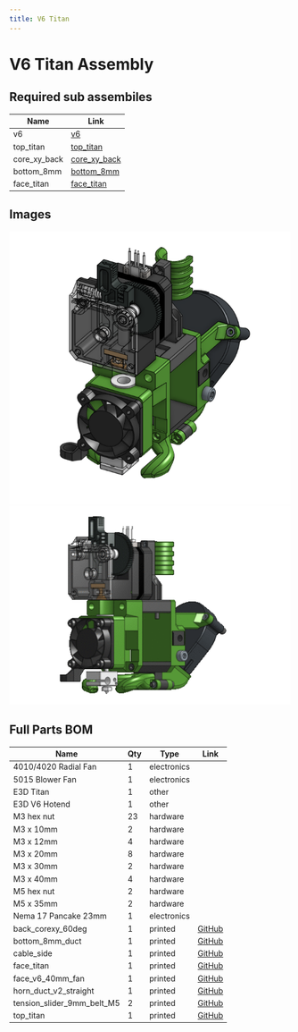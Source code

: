 ```yaml
---
title: V6 Titan
---
```



# V6 Titan Assembly



## Required sub assembiles

| Name | Link |
| ---- | ---- |
| v6 | [v6](/sub_assemblies/v6) |
| top_titan | [top_titan](/sub_assemblies/top_titan) |
| core_xy_back | [core_xy_back](/sub_assemblies/core_xy_back) |
| bottom_8mm | [bottom_8mm](/sub_assemblies/bottom_8mm) |
| face_titan | [face_titan](/sub_assemblies/face_titan) |


## Images

![](/assets/images/v6_titan.png)![](/assets/images/gifs/v6_titan.gif)

## Full Parts BOM

| Name | Qty | Type | Link |
| ---- | --- | ---- | ---- |
| 4010/4020 Radial Fan | 1 | electronics |  |
| 5015 Blower Fan | 1 | electronics |  |
| E3D Titan | 1 | other |  |
| E3D V6 Hotend | 1 | other |  |
| M3 hex nut | 23 | hardware |  |
| M3 x 10mm | 2 | hardware |  |
| M3 x 12mm | 4 | hardware |  |
| M3 x 20mm | 8 | hardware |  |
| M3 x 30mm | 2 | hardware |  |
| M3 x 40mm | 4 | hardware |  |
| M5 hex nut | 2 | hardware |  |
| M5 x 35mm | 2 | hardware |  |
| Nema 17 Pancake 23mm | 1 | electronics |  |
| back_corexy_60deg | 1 | printed | [GitHub](https://github.com/pkucmus/EVA/tree/master/stl/Backs/back_corexy_60deg.stl) |
| bottom_8mm_duct | 1 | printed | [GitHub](https://github.com/pkucmus/EVA/tree/master/stl/Bottoms/bottom_8mm_duct.stl) |
| cable_side | 1 | printed | [GitHub](https://github.com/pkucmus/EVA/tree/master/stl/Cable%20Mounts/cable_side.stl) |
| face_titan | 1 | printed | [GitHub](https://github.com/pkucmus/EVA/tree/master/stl/Faces/face_titan.stl) |
| face_v6_40mm_fan | 1 | printed | [GitHub](https://github.com/pkucmus/EVA/tree/master/stl/Faces/fave_v6_40mm_fan.stl) |
| horn_duct_v2_straight | 1 | printed | [GitHub](https://github.com/pkucmus/EVA/tree/master/stl/horn_duct_v2_straight.stl) |
| tension_slider_9mm_belt_M5 | 2 | printed | [GitHub](https://github.com/pkucmus/EVA/tree/master/stl/Backs/tension_slider_9mm_belt_M5.stl) |
| top_titan | 1 | printed | [GitHub](https://github.com/pkucmus/EVA/tree/master/stl/Tops/top_titan.stl) |
